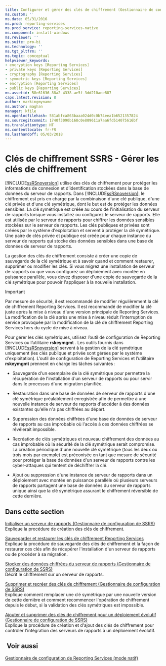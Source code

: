 ```yaml
---
title: Configurer et gérer des clés de chiffrement (Gestionnaire de configuration de SSRS) | Microsoft Docs
ms.custom: ''
ms.date: 05/31/2016
ms.prod: reporting-services
ms.prod_service: reporting-services-native
ms.component: install-windows
ms.reviewer: ''
ms.suite: pro-bi
ms.technology: ''
ms.tgt_pltfrm: ''
ms.topic: conceptual
helpviewer_keywords:
- encryption keys [Reporting Services]
- private keys [Reporting Services]
- cryptography [Reporting Services]
- symmetric keys [Reporting Services]
- encryption [Reporting Services]
- public keys [Reporting Services]
ms.assetid: 58e61636-88a2-4338-ae5f-3dd210aee887
caps.latest.revision: 8
author: markingmyname
ms.author: maghan
manager: kfile
ms.openlocfilehash: 581abfca863baaa024d0c0b74eea1b6521357824
ms.sourcegitcommit: 1740f3090b168c0e809611a7aa6fd514075616bf
ms.translationtype: HT
ms.contentlocale: fr-FR
ms.lasthandoff: 05/03/2018
---
```

# <a name="ssrs-encryption-keys---manage-encryption-keys"></a>Clés de chiffrement SSRS - Gérer les clés de chiffrement
  [!INCLUDE[ssRSnoversion](../../includes/ssrsnoversion-md.md)] utilise des clés de chiffrement pour protéger les informations de connexion et d’identification stockées dans la base de données du serveur de rapports. Dans [!INCLUDE[ssRSnoversion](../../includes/ssrsnoversion-md.md)], le chiffrement est pris en charge par la combinaison d'une clé publique, d'une clé privée et d'une clé symétrique, dont le but est de protéger les données sensibles. La clé symétrique est créée au cours de l'initialisation du serveur de rapports lorsque vous installez ou configurez le serveur de rapports. Elle est utilisée par le serveur de rapports pour chiffrer les données sensibles stockées sur le serveur de rapports. Les clés publiques et privées sont créées par le système d'exploitation et servent à protéger la clé symétrique. Une paire de clés privée et publique est créée pour chaque instance du serveur de rapports qui stocke des données sensibles dans une base de données de serveur de rapports.  
  
 La gestion des clés de chiffrement consiste à créer une copie de sauvegarde de la clé symétrique et à savoir quand et comment restaurer, supprimer ou modifier les clés. Si vous migrez une installation de serveur de rapports ou que vous configurez un déploiement avec montée en puissance parallèle, vous devez disposer d'une copie de sauvegarde de la clé symétrique pour pouvoir l'appliquer à la nouvelle installation.  
  
> [!IMPORTANT]  
>  Par mesure de sécurité, il est recommandé de modifier régulièrement la clé de chiffrement Reporting Services. Il est recommandé de modifier la clé juste après la mise à niveau d'une version principale de Reporting Services. La modification de la clé après une mise à niveau réduit l'interruption de service provoquée par la modification de la clé de chiffrement Reporting Services hors du cycle de mise à niveau.  
  
 Pour gérer les clés symétriques, utilisez l’outil de configuration de Reporting Services ou l’utilitaire **rskeymgmt** . Les outils fournis dans [!INCLUDE[ssRSnoversion](../../includes/ssrsnoversion-md.md)] servent à la gestion de la clé symétrique uniquement (les clés publique et privée sont gérées par le système d'exploitation). L’outil de configuration de Reporting Services et l’utilitaire **rskeymgmt** prennent en charge les tâches suivantes :  
  
-   Sauvegarde d'un exemplaire de la clé symétrique pour permettre la récupération de l'installation d'un serveur de rapports ou pour servir dans le processus d'une migration planifiée.  
  
-   Restauration dans une base de données de serveur de rapports d'une clé symétrique préalablement enregistrée afin de permettre à une nouvelle instance de serveur de rapports d'accéder à des données existantes qu'elle n'a pas chiffrées au départ.  
  
-   Suppression des données chiffrées d'une base de données de serveur de rapports au cas improbable où l'accès à ces données chiffrées se révélerait impossible.  
  
-   Recréation de clés symétriques et nouveau chiffrement des données au cas improbable où la sécurité de la clé symétrique serait compromise. La création périodique d'une nouvelle clé symétrique (tous les deux ou trois mois par exemple) est préconisée en tant que mesure de sécurité pour protéger la base de données d'un serveur de rapports contre les cyber-attaques qui tentent de déchiffrer la clé.  
  
-   Ajout ou suppression d'une instance de serveur de rapports dans un déploiement avec montée en puissance parallèle où plusieurs serveurs de rapports partagent une base de données du serveur de rapports unique ainsi que la clé symétrique assurant le chiffrement réversible de cette dernière.  
  
## <a name="in-this-section"></a>Dans cette section  
 [Initialiser un serveur de rapports &#40;Gestionnaire de configuration de SSRS&#41;](../../reporting-services/install-windows/ssrs-encryption-keys-initialize-a-report-server.md)  
 Explique la procédure de création des clés de chiffrement.  
  
 [Sauvegarder et restaurer les clés de chiffrement Reporting Services](../../reporting-services/install-windows/ssrs-encryption-keys-back-up-and-restore-encryption-keys.md)  
 Explique la procédure de sauvegarde des clés de chiffrement et la façon de restaurer ces clés afin de récupérer l'installation d'un serveur de rapports ou de procéder à sa migration.  
  
 [Stocker des données chiffrées du serveur de rapports &#40;Gestionnaire de configuration de SSRS&#41;](../../reporting-services/install-windows/ssrs-encryption-keys-store-encrypted-report-server-data.md)  
 Décrit le chiffrement sur un serveur de rapports.  
  
 [Supprimer et recréer des clés de chiffrement &#40;Gestionnaire de configuration de SSRS&#41;](../../reporting-services/install-windows/ssrs-encryption-keys-delete-and-re-create-encryption-keys.md)  
 Explique comment remplacer une clé symétrique par une nouvelle version de cette dernière et comment recommencer l'opération de chiffrement depuis le début, si la validation des clés symétriques est impossible.  
  
 [Ajouter et supprimer des clés de chiffrement pour un déploiement évolutif &#40;Gestionnaire de configuration de SSRS&#41;](../../reporting-services/install-windows/add-and-remove-encryption-keys-for-scale-out-deployment.md)  
 Explique la procédure de création et d'ajout des clés de chiffrement pour contrôler l'intégration des serveurs de rapports à un déploiement évolutif.  
  
## <a name="see-also"></a> Voir aussi  
[Gestionnaire de configuration de Reporting Services (mode natif)](../../reporting-services/install-windows/reporting-services-configuration-manager-native-mode.md)
